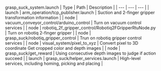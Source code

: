 grasp_suck_system.launch
| Type | Path | Description |
| --- | --- | --- |
| launch | arm_operation/tcp_publisher.launch | Suction and 2-finger gripper transformation information |
| node | vacuum_conveyor_control/arduino_control | Turn on vacuum control services |
| node | robotiq_2f_gripper_control/Robotiq2FGripperRtuNode.py | Turn on robotiq 2-finger gripper |
| node | grasp_suck/robotiq_gripper_control | Trun on robotiq gripper control services |
| node | visual_system/pixel_to_xyz | Convert pixel to 3D coordinate  Get cropped color and depth images |
| node | grasp_suck/get_reward | Using consecutive depth images to judge if action succeed |
| launch | grasp_suck/helper_services.launch | High-level services, including homing, picking and placing |

